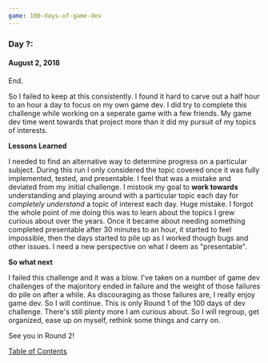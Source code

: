 ```yaml
---
game: 100-days-of-game-dev
---
```

<a name="day-18"></a>
### Day ?: 
#### August 2, 2018 

End. 

So I failed to keep at this consistently. I found it hard to carve out a half hour to an hour a day to focus on my own game dev. I did try to complete this challenge while working on a seperate game with a few friends. My game dev time went towards that project more than it did my pursuit of my topics of interests. 

**Lessons Learned** 

I needed to find an alternative way to determine progress on a particular subject. During this run I only considered the topic covered once it was fully implemented, tested, and presentable. I feel that was a mistake and deviated from my initial challenge. I mistook my goal to **work towards** understanding and playing around with a particular topic each day for *completely understand* a topic of interest each day. Huge mistake. I forgot the whole point of me doing this was to learn about the topics I grew curious about over the years. Once it became about needing something completed presentable after 30 minutes to an hour, it started to feel impossible, then the days started to pile up as I worked though bugs and other issues. I need a new perspective on what I deem as "presentable". 

**So what next**

I failed this challenge and it was a blow. I've taken on a number of game dev challenges of the majoritory ended in failure and the weight of those failures do pile on after a while. As discouraging as those failures are, I really enjoy game dev. So I will continue. This is only Round 1 of the 100 days of dev challenge. There's still plenty more I am curious about. So I will regroup, get organized, ease up on myself, rethink some things and carry on. 

See you in Round 2!


[Table of Contents](#toc)